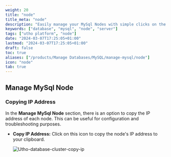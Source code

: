 ```yaml
---
weight: 20
title: "node"
title_meta: "node"
description: "Easily manage your MySql Nodes with simple clicks on the Utho platform."
keywords: ["database", "mysql", "node", "server"]
tags: ["utho platform", "node"]
date: "2024-03-07T17:25:05+01:00"
lastmod: "2024-03-07T17:25:05+01:00"
draft: false
toc: true
aliases: ["/products/Manage Databases/MySQL/manage-mysql/node"]
icon: "node"
tab: true
---
```


## Manage MySql Node

### Copying IP Address

In the **Manage MySql Node** section, there is an option to copy the IP address of each node. This can be useful for configuration and troubleshooting purposes.

* **Copy IP Address:** Click on this icon to copy the node's IP address to your clipboard.

  ![Utho-database-cluster-copy-ip](image/Utho-database-cluster-copy-ip.png)
